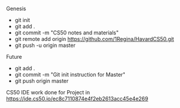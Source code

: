 Genesis
- git init
- git add .
- git commit -m "CS50 notes and materials"
- git remote add origin https://github.com/1Regina/HavardCS50.git
- git push -u origin master
                
Future
- git add .
- git commit -m "Git init instruction for Master"
- git push origin master


CS50 IDE work done for Project in 
https://ide.cs50.io/ec8c7110874e4f2eb2613acc45e4e269